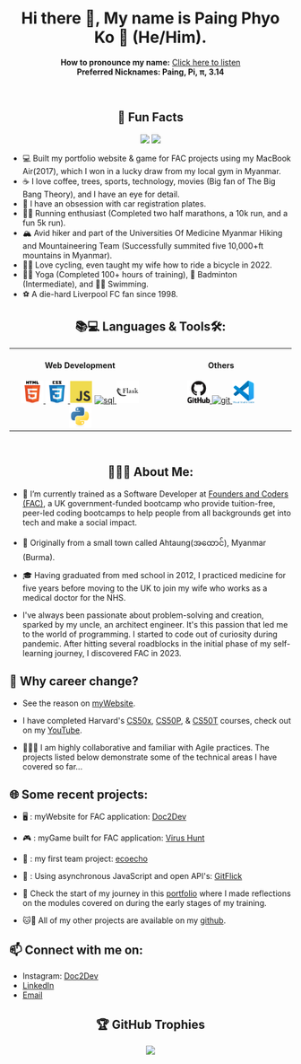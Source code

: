 <div align="center"> 
<h1>Hi there 👋, My name is Paing Phyo Ko 🚀 (He/Him).</h1>
  
**How to pronounce my name:** [Click here to listen](https://namedrop.io/paingphyoko)  
**Preferred Nicknames: Paing, Pi, π, 3.14** 
</div>
<br>

<div align='center'>
<h2> 🎉 Fun Facts </h2>
</div>

<div align='center'>
<img width="400" src="https://github.com/Paing-Ko/Paing-Ko/assets/75099079/e57be919-ef4e-4bb7-b8b5-bdf1112916d0">

<img width="400" src="https://github.com/Paing-Ko/Paing-Ko/assets/75099079/f3749b22-002a-4d3f-a5fb-53c74943d21b">
</div>

- 💻 Built my portfolio website & game for FAC projects using my MacBook Air(2017), which I won in a lucky draw from my local gym in Myanmar.
- ☕ I love coffee, trees, sports, technology, movies (Big fan of The Big Bang Theory), and I have an eye for detail.
- 🚗 I have an obsession with car registration plates.
- 🏃‍♂️ Running enthusiast (Completed two half marathons, a 10k run, and a fun 5k run).
- 🏔️ Avid hiker and part of the Universities Of Medicine Myanmar Hiking and Mountaineering Team (Successfully summited five 10,000+ft mountains in Myanmar).
- 🚴‍♂️ Love cycling, even taught my wife how to ride a bicycle in 2022.
- 🧘‍♂️ Yoga (Completed 100+ hours of training), 🏸 Badminton (Intermediate), and 🏊‍♀️ Swimming.
- ⚽️ A die-hard Liverpool FC fan since 1998.

<h2  align="center"> 📚💻 Languages & Tools🛠️: </h2>

<table align="center"><tr>
  <td valign="top" width="45%">
     <div align="center">
        <h4>Web Development</h4>
      <a href="https://www.w3.org/html/" target="_blank" rel="noreferrer"> <img src="https://raw.githubusercontent.com/devicons/devicon/master/icons/html5/html5-original-wordmark.svg" alt="html5" width="40" height="40"/> </a>
      <a href="https://www.w3schools.com/css/" target="_blank" rel="noreferrer"> <img src="https://raw.githubusercontent.com/devicons/devicon/master/icons/css3/css3-original-wordmark.svg" alt="css3" width="40" height="40"/> </a>
      <a href="https://developer.mozilla.org/en-US/docs/Web/JavaScript" target="_blank" rel="noreferrer"> <img src="https://raw.githubusercontent.com/devicons/devicon/master/icons/javascript/javascript-original.svg" alt="javascript" width="40" height="40"/></a> 
      <a href="https://www.w3schools.com/sql/" target="_blank" rel="noreferrer"> <img src="https://ojt.com/wp-content/uploads/2021/08/sql.png" alt="sql" width="40" height="40"/> </a>
      <a href="https://flask.palletsprojects.com/" target="_blank" rel="noreferrer"> <img src="https://raw.githubusercontent.com/devicons/devicon/master/icons/flask/flask-original-wordmark.svg" alt="flask" width="40" height="40"/> </a>
      <a href="https://www.python.org" target="_blank" rel="noreferrer"> <img src="https://raw.githubusercontent.com/devicons/devicon/master/icons/python/python-original.svg" alt="python" width="40" height="40"/> </a>
    </div>
  </td>

   <td valign="top" width="45%">
    <div align="center">
    <h4>Others</h4>
    <a href="https://github.com/" target="_blank" rel="noreferrer"> <img src="https://raw.githubusercontent.com/devicons/devicon/master/icons/github/github-original-wordmark.svg" alt="github" width="40" height="40"/> </a> 
    <a href="https://git-scm.com/" target="_blank" rel="noreferrer"> <img src="https://www.vectorlogo.zone/logos/git-scm/git-scm-icon.svg" alt="git" width="40" height="40"/> </a> 
    <a href="https://code.visualstudio.com/" target="_blank" rel="noreferrer"> <img src="https://raw.githubusercontent.com/devicons/devicon/master/icons/vscode/vscode-original-wordmark.svg" alt="vscode" width="40" height="40"/> </a> 
    </div>
  </td>
  </tr>
</table>

<br>




<h2  align="center"> 👨🏻‍💻 About Me: </h2>

- 🌱 I’m currently trained as a Software Developer at [Founders and Coders (FAC)](https://www.foundersandcoders.com/), a UK government-funded bootcamp who provide tuition-free, peer-led coding bootcamps to help people from all backgrounds get into tech and make a social impact.
  
- 🏡 Originally from a small town called Ahtaung(အထောင်), Myanmar (Burma).

- 🎓 Having graduated from med school in 2012, I practiced medicine for five years before moving to the UK to join my wife who works as a medical doctor for the NHS.

- I've always been passionate about problem-solving and creation, sparked by my uncle, an architect engineer. It's this passion that led me to the world of programming.  I started to code out of curiosity during pandemic.
After hitting several roadblocks in the initial phase of my self-learning journey, I discovered FAC in 2023.

## 🐳 Why career change?
- See the reason on [myWebsite](https://paing-ko.github.io/myWebsite/).
- I have completed Harvard's [CS50x](https://pll.harvard.edu/course/cs50-introduction-computer-science), [CS50P](https://pll.harvard.edu/course/cs50s-introduction-programming-python), & [CS50T](https://pll.harvard.edu/course/cs50s-understanding-technology-0) courses, check out on my [YouTube](https://www.youtube.com/@paingpko).

- 👨🏻‍💻 I am highly collaborative and familiar with Agile practices. The projects listed below demonstrate some of the technical areas I have covered so far...

## 🌐 Some recent projects:

- 🖥️ : myWebsite for FAC application: [Doc2Dev](https://github.com/Paing-Ko/myWebsite)

- 🎮  : myGame built for FAC application: [Virus Hunt](https://github.com/Paing-Ko/myGame)

- 🌿 : my first team project: [ecoecho](https://github.com/FAC29A/ecoecho)

- 🐙 : Using asynchronous JavaScript and open API's: [GitFlick](https://github.com/FAC29A/GitFlick)

- 📓 Check the start of my journey in this [portfolio](https://github.com/FAC29A/paing_portfolio) where I made reflections on the modules covered on during the early stages of my training. 

- 🐱📘 All of my other projects are available on my [github](https://github.com/Paing-Ko?tab=repositories).


## 📫 Connect with me on:
- Instagram: [Doc2Dev](https://www.instagram.com/doc2dev/)
- [LinkedIn](https://www.linkedin.com/in/paingphyoko/)
- [Email](mailto:paingphyoko.keke@gmail.com)

<div align='center'>
<h2> 🏆 GitHub Trophies </h2>

<img width="1000" src="https://github-profile-trophy.vercel.app/?username=Paing-Ko&theme=onedark&no-frame=false&no-bg=false&margin-w=5">
</div>
